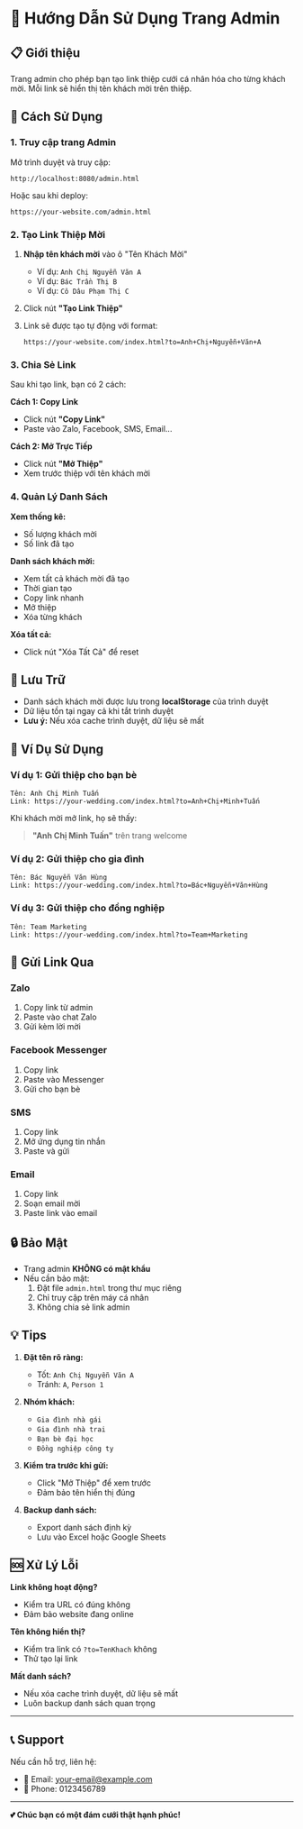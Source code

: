 # 🎯 Hướng Dẫn Sử Dụng Trang Admin

## 📋 Giới thiệu

Trang admin cho phép bạn tạo link thiệp cưới cá nhân hóa cho từng khách mời. Mỗi link sẽ hiển thị tên khách mời trên thiệp.

## 🚀 Cách Sử Dụng

### 1. Truy cập trang Admin

Mở trình duyệt và truy cập:
```
http://localhost:8080/admin.html
```

Hoặc sau khi deploy:
```
https://your-website.com/admin.html
```

### 2. Tạo Link Thiệp Mời

1. **Nhập tên khách mời** vào ô "Tên Khách Mời"
   - Ví dụ: `Anh Chị Nguyễn Văn A`
   - Ví dụ: `Bác Trần Thị B`
   - Ví dụ: `Cô Dâu Phạm Thị C`

2. Click nút **"Tạo Link Thiệp"**

3. Link sẽ được tạo tự động với format:
   ```
   https://your-website.com/index.html?to=Anh+Chị+Nguyễn+Văn+A
   ```

### 3. Chia Sẻ Link

Sau khi tạo link, bạn có 2 cách:

**Cách 1: Copy Link**
- Click nút **"Copy Link"**
- Paste vào Zalo, Facebook, SMS, Email...

**Cách 2: Mở Trực Tiếp**
- Click nút **"Mở Thiệp"**
- Xem trước thiệp với tên khách mời

### 4. Quản Lý Danh Sách

**Xem thống kê:**
- Số lượng khách mời
- Số link đã tạo

**Danh sách khách mời:**
- Xem tất cả khách mời đã tạo
- Thời gian tạo
- Copy link nhanh
- Mở thiệp
- Xóa từng khách

**Xóa tất cả:**
- Click nút "Xóa Tất Cả" để reset

## 💾 Lưu Trữ

- Danh sách khách mời được lưu trong **localStorage** của trình duyệt
- Dữ liệu tồn tại ngay cả khi tắt trình duyệt
- **Lưu ý:** Nếu xóa cache trình duyệt, dữ liệu sẽ mất

## 🎨 Ví Dụ Sử Dụng

### Ví dụ 1: Gửi thiệp cho bạn bè
```
Tên: Anh Chị Minh Tuấn
Link: https://your-wedding.com/index.html?to=Anh+Chị+Minh+Tuấn
```

Khi khách mời mở link, họ sẽ thấy:
> **"Anh Chị Minh Tuấn"** trên trang welcome

### Ví dụ 2: Gửi thiệp cho gia đình
```
Tên: Bác Nguyễn Văn Hùng
Link: https://your-wedding.com/index.html?to=Bác+Nguyễn+Văn+Hùng
```

### Ví dụ 3: Gửi thiệp cho đồng nghiệp
```
Tên: Team Marketing
Link: https://your-wedding.com/index.html?to=Team+Marketing
```

## 📱 Gửi Link Qua

### Zalo
1. Copy link từ admin
2. Paste vào chat Zalo
3. Gửi kèm lời mời

### Facebook Messenger
1. Copy link
2. Paste vào Messenger
3. Gửi cho bạn bè

### SMS
1. Copy link
2. Mở ứng dụng tin nhắn
3. Paste và gửi

### Email
1. Copy link
2. Soạn email mời
3. Paste link vào email

## 🔒 Bảo Mật

- Trang admin **KHÔNG có mật khẩu**
- Nếu cần bảo mật:
  1. Đặt file `admin.html` trong thư mục riêng
  2. Chỉ truy cập trên máy cá nhân
  3. Không chia sẻ link admin

## 💡 Tips

1. **Đặt tên rõ ràng:**
   - Tốt: `Anh Chị Nguyễn Văn A`
   - Tránh: `A`, `Person 1`

2. **Nhóm khách:**
   - `Gia đình nhà gái`
   - `Gia đình nhà trai`
   - `Bạn bè đại học`
   - `Đồng nghiệp công ty`

3. **Kiểm tra trước khi gửi:**
   - Click "Mở Thiệp" để xem trước
   - Đảm bảo tên hiển thị đúng

4. **Backup danh sách:**
   - Export danh sách định kỳ
   - Lưu vào Excel hoặc Google Sheets

## 🆘 Xử Lý Lỗi

**Link không hoạt động?**
- Kiểm tra URL có đúng không
- Đảm bảo website đang online

**Tên không hiển thị?**
- Kiểm tra link có `?to=TenKhach` không
- Thử tạo lại link

**Mất danh sách?**
- Nếu xóa cache trình duyệt, dữ liệu sẽ mất
- Luôn backup danh sách quan trọng

---

## 📞 Support

Nếu cần hỗ trợ, liên hệ:
- 📧 Email: your-email@example.com
- 📱 Phone: 0123456789

---

**💕 Chúc bạn có một đám cưới thật hạnh phúc!**

